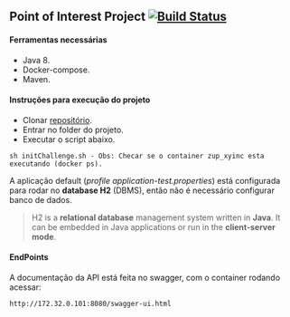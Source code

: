 ## Point of Interest Project [![Build Status](https://travis-ci.org/leonardo-mendes/-xy-inc.svg?branch=master)](https://travis-ci.org/leonardo-mendes/-xy-inc)

#### Ferramentas necessárias
- Java 8.
- Docker-compose.
- Maven.

#### Instruções para execução do projeto
- Clonar [repositório](https://github.com/leonardo-mendes/-xy-inc).
- Entrar no folder do projeto.
- Executar o script abaixo.

```
sh initChallenge.sh - Obs: Checar se o container zup_xyinc esta executando (docker ps).
```


A aplicação default (*profile application-test.properties*) está configurada para rodar no **database H2** (DBMS), então não é necessário configurar banco de dados.

> H2 is a **relational database** management system written in **Java**. It can be embedded in Java applications or run in the **client-server mode**.


#### EndPoints

A documentação da API está feita no swagger, com o container rodando acessar:

```
http://172.32.0.101:8080/swagger-ui.html
```
